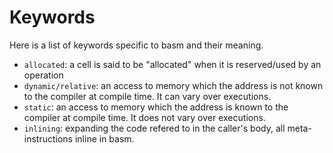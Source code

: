 # Keywords
Here is a list of keywords specific to basm and their meaning.

* `allocated`: a cell is said to be "allocated" when it is reserved/used by an operation
* `dynamic/relative`: an access to memory which the address is not known to the compiler at compile time. It can vary over executions.
* `static`: an access to memory which the address is known to the compiler at compile time. It does not vary over executions.
* `inlining`: expanding the code refered to in the caller's body, all meta-instructions inline in basm.